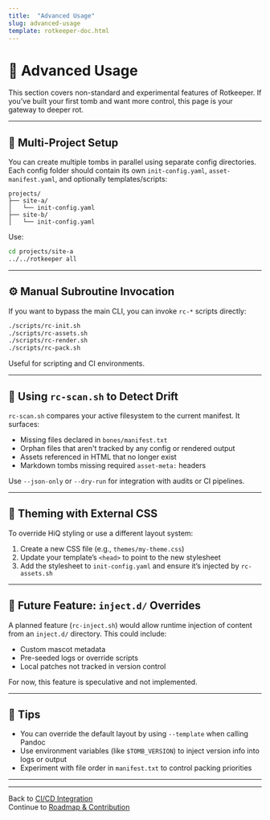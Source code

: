 ```yaml
---
title:  "Advanced Usage"
slug: advanced-usage
template: rotkeeper-doc.html
---
```

<!-- asset-meta: { name: "advanced-usage.md", version: "v0.2.0-pre" } -->

# 🧨 Advanced Usage

This section covers non-standard and experimental features of Rotkeeper. If you’ve built your first tomb and want more control, this page is your gateway to deeper rot.

---

## 🔁 Multi-Project Setup

You can create multiple tombs in parallel using separate config directories.  
Each config folder should contain its own `init-config.yaml`, `asset-manifest.yaml`, and optionally templates/scripts:

```
projects/
├── site-a/
│   └── init-config.yaml
├── site-b/
│   └── init-config.yaml
```

Use:

```bash
cd projects/site-a
../../rotkeeper all
```

---

## ⚙️ Manual Subroutine Invocation

If you want to bypass the main CLI, you can invoke `rc-*` scripts directly:

```bash
./scripts/rc-init.sh
./scripts/rc-assets.sh
./scripts/rc-render.sh
./scripts/rc-pack.sh
```

Useful for scripting and CI environments.

---

## 🧪 Using `rc-scan.sh` to Detect Drift

`rc-scan.sh` compares your active filesystem to the current manifest. It surfaces:

- Missing files declared in `bones/manifest.txt`
- Orphan files that aren't tracked by any config or rendered output
- Assets referenced in HTML that no longer exist
- Markdown tombs missing required `asset-meta:` headers

Use `--json-only` or `--dry-run` for integration with audits or CI pipelines.

---

## 📜 Theming with External CSS

To override HiQ styling or use a different layout system:

1. Create a new CSS file (e.g., `themes/my-theme.css`)
2. Update your template’s `<head>` to point to the new stylesheet
3. Add the stylesheet to `init-config.yaml` and ensure it’s injected by `rc-assets.sh`

---

## 🧪 Future Feature: `inject.d/` Overrides

A planned feature (`rc-inject.sh`) would allow runtime injection of content from an `inject.d/` directory. This could include:

- Custom mascot metadata
- Pre-seeded logs or override scripts
- Local patches not tracked in version control

For now, this feature is speculative and not implemented.

---

## 🧠 Tips

- You can override the default layout by using `--template` when calling Pandoc
- Use environment variables (like `$TOMB_VERSION`) to inject version info into logs or output
- Experiment with file order in `manifest.txt` to control packing priorities

---


---

Back to [CI/CD Integration](ci-cd-integration.md)  
Continue to [Roadmap & Contribution](roadmap-contribution.md)

<!--
LIMERICK

An override buried too deep  
Caused scripts to awaken from sleep.  
The template was glitched,  
The CSS switched—  
And the pipeline continued to creep.

SORA PROMPT

"an experimental static site generator branching into multiple tomb environments, procedural rot drifting between configs, spectral CSS threads binding templates"
-->